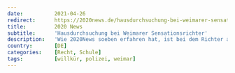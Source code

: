 ```yaml
---
date:          2021-04-26
redirect:      https://2020news.de/hausdurchsuchung-bei-weimarer-sensationsrichter/
title:         2020 News
subtitle:      'Hausdurchsuchung bei Weimarer Sensationsrichter'
description:   'Wie 2020News soeben erfahren hat, ist bei dem Richter am Amtsgericht Weimar Christian Dettmar am heutigen Tage eine Hausdurchsuchung erfolgt. Sein Büro, seine privaten Räumlichkeiten und sein Auto wurden durchsucht. Das Handy des Richters wurde von der Polizei beschlagnahmt. Der Richter hatte am 8. April 2021 eine aufsehenerregende, für die Massnahmenpolitik der Regierung sehr unbequeme […]'
country:       [DE]
categories:    [Recht, Schule]
tags:          [willkür, polizei, weimar]
---
```

